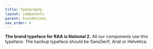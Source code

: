 ```yaml
---
title: Typography
layout: components
parent: Foundations
nav_order: 4
---
```

**The brand typeface for RAA is National 2.**
All our components use this typeface. The backup typeface should be SansSerif; Arial or Helvetica.

